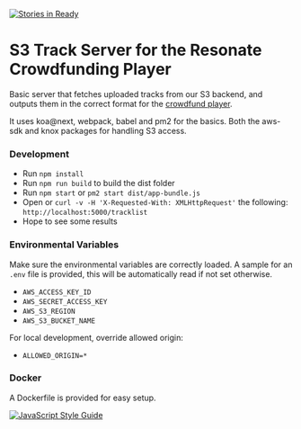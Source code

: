 [![Stories in Ready](https://badge.waffle.io/resonatecoop/crowdfund-trackserver.png?label=ready&title=Ready)](https://waffle.io/resonatecoop/crowdfund-trackserver)
# S3 Track Server for the Resonate Crowdfunding Player

Basic server that fetches uploaded tracks from our S3 backend, and outputs them in the correct format for the [crowdfund player](https://github.com/resonatecoop/resonate-crowdfund-player).

It uses koa@next, webpack, babel and pm2 for the basics. Both the aws-sdk and knox packages for handling S3 access.


### Development

* Run `npm install`
* Run `npm run build` to build the dist folder
* Run `npm start` or `pm2 start dist/app-bundle.js`
* Open or `curl -v -H 'X-Requested-With: XMLHttpRequest'` the following: `http://localhost:5000/tracklist`
* Hope to see some results

### Environmental Variables

Make sure the environmental variables are correctly loaded. A sample for an `.env` file is provided, this will be automatically read if not set otherwise.

* `AWS_ACCESS_KEY_ID`
* `AWS_SECRET_ACCESS_KEY`
* `AWS_S3_REGION`
* `AWS_S3_BUCKET_NAME`

For local development, override allowed origin:

* `ALLOWED_ORIGIN=*`


### Docker

A Dockerfile is provided for easy setup.

[![JavaScript Style Guide](https://cdn.rawgit.com/feross/standard/master/badge.svg)](https://github.com/feross/standard)
